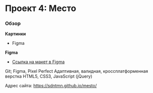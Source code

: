 # Проект 4: Место

### Обзор

**Картинки**

- Figma

**Figma**

- [Ссылка на макет в Figma](https://www.figma.com/file/2cn9N9jSkmxD84oJik7xL7/JavaScript.-Sprint-4?node-id=0%3A1)

Git; Figma, Pixel Perfect
Адаптивная, валидная, кроссплатформенная верстка
HTML5, CSS3, JavaScript (jQuery)

Адрес сайта: https://sdntmn.github.io/mesto/
